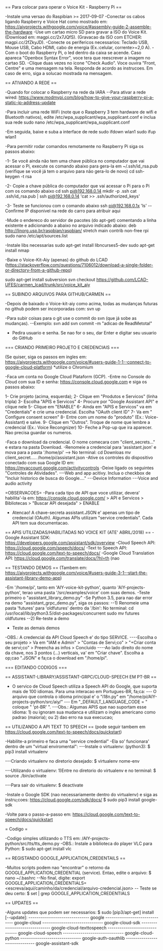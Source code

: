 == Para colocar para operar o Voice Kit - Raspberry Pi ==

-Instale uma versao do Raspibian >= 2017-09-07
-Conectar os cabos ligando Raspberry e Voice Hat como mostrado em: https://aiyprojects.withgoogle.com/voice/#assembly-guide-2-assemble-the-hardware
-Use um cartao micro SD para gravar a ISO do Voice Kit. (Download em: magpi.cc/2x7JQfS). (Gravacao da ISO com ETCHER: magpi.cc/2fZkyJD).
-Conecte os perifericos necessarios: Teclado USB, Mouse USB, Cabo HDMI, cabo de energia (Ex.:celular, corrente>=2,0 A).
-Com o boot do Raspberry Pi, o led dentro da caixa se acende. Caso apareca "Openbox Syntax Error", voce tera que reescrever a imagem no cartao SD.
-Clique duas vezes no icone "Check Audio". Voce ouvira "Front, Centre" e uma mensagem na tela. Responda de acordo as instrucoes. Em caso de erro, siga a solucao mostrada na mensagem.

== ATIVANDO A REDE ==

-Quando for colocar o Raspberry na rede da IARA
--Para ativar a rede wired: https://www.modmypi.com/blog/how-to-give-your-raspberry-pi-a-static-ip-address-update

-Para incluir uma rede WiFi (note que o Raspberry 3 tem hardware de wifi e Bluetooth nativos), edite /etc/wpa_supplicant/wpa_supplicant.conf e inclua sua rede sudo nano /etc/wpa_supplicant/wpa_supplicant.conf

-Em seguida, baixe e suba a interface de rede sudo ifdown wlan1 sudo ifup wlan1

-Para permitir rodar comandos remotamente no Raspberry Pi siga os passos abaixo:

-1- Se você ainda não tem uma chave pública no computador que vai acessar o Pi, execute os comando abaixo para gera-la em ~/.ssh/id_rsa.pub (verifique se você já tem o arquivo para não gera-lo de novo) cd ssh-keygen -t rsa

-2- Copie a chave pública do computador que vai acessar o Pi para o Pi com os comando abaixo cd ssh pi@192.168.0.14 mkdir -p .ssh cat .ssh/id_rsa.pub | ssh pi@192.168.0.14 'cat >> .ssh/authorized_keys'

-3- Teste se funcionou com o comando abaixo ssh pi@192.168.0.1x 'ls'
--Confirme IP disponivel na rede do carro para atribuir aqui

-Mude o endereco do servidor de pacotes (do apt-get) comentando a linha existente e adicionando a abaixo no arquivo indicado abaixo: deb http://linorg.usp.br/raspbian/raspbian/ stretch main contrib non-free rpi sudo nano /etc/apt/sources.list

-Instale libs necessarias sudo apt-get install libncurses5-dev sudo apt-get install nmap

-Baixe o Voice-Kit-Aiy (apenas) do github do LCAD (https://stackoverflow.com/questions/7106012/download-a-single-folder-or-directory-from-a-github-repo) 

  sudo apt-get install subversion
  svn checkout https://github.com/LCAD-UFES/carmen_lcad/trunk/src/voice_kit_aiy


== SUBINDO ARQUIVOS PARA GITHUB/CARMEN ==

-Depois de baixado o Voice-kit-aiy como acima, todas as mudanças futuras no github podem ser incorporadas com: svn up

-Para subir coisas para o git use o commit do svn (que já sobe as mudanças). 
--Exemplo: 
  svn add
  svn commit -m "adicao de ReadMetotal"

- Pedira usuario e senha. Se nao for o seu, dar Enter e digitar seu usuario do GitHub

=== CRIANDO PRIMEIRO PROJETO E CREDENCIAIS ===

(Se quiser, siga os passos em ingles em: https://aiyprojects.withgoogle.com/voice/#users-guide-1-1--connect-to-google-cloud-platform)
*utilize o Chromium

-Faca um conta no Google Cloud Plataform (GCP).
-Entre no Console do Cloud com sua ID e senha: https://console.cloud.google.com e siga os passos abaixo: 

1- Crie projeto (acima, esquerda); 
2- Clique em "Produtos e Servicos" (linha tripla) 
3- Escolha "APIS e Servicos" 
4- Procure por "Google Assistant API" e clique nele 
5- Clique em "ENABLE" 
6- Ainda em "APIS e Servicos" va em "Credentials" e crie uma credencial. Escolha "OAuth client ID" 
7- Va em " Configure consent screen" 
8- Entre com um nome do "produto" (Ex.: Voice-Assistant) e salve. 
9- Clique em "Outros". Troque de nome que lembre a credencial (Ex.: Voice Recongnizer) 
10- Feche a Pop-up que ira aparecer. Nao precisa guardar os numeros.

-Faca o download da credencial. O nome comecara com "client_secrets..." e estara na pasta Download.
-Renomeie a credencial para 'assistant.json' e mova para a pasta '/home/pi' --> No terminal: cd Downloas mv client_secret..... /home/pi/assistant.json
-Ative os controles do dispositivo conectado com sua Google ID em: https://myaccount.google.com/activitycontrols 
-Deixe ligado os seguintes "Controles de Atividades". 
---Web and app acitivy. Inclua o checkbox de "Incluir historico de busca do Google...." 
---Device Information
---Voice and audio activity

=OBSERVACOES=
-Para cada tipo de API que voce utilizar, devera' habilita'-la em: https://console.cloud.google.com/ > API e Servicos > Bibliotecas > "Buscar API desejada" > ENABLE
- Atencao! A chave-secreta assistant.JSON e' apenas um tipo de credencial (OAuth). Algumas APIs utilizam "service credentials". Cada API tem sua documentacao.


== APIS UTILIZADAS/HABILITADAS NO VOICE KIT (ATE' ABRIL/2018) == 
-Google Assistant SDK: https://developers.google.com/assistant/sdk/overview
-Cloud Speech API:  https://cloud.google.com/speech/docs/
-Text to Speech API: https://cloud.google.com/text-to-speech/docs/
-Google Cloud Translation API: https://cloud.google.com/translate/docs/?hl=th (nao


== TESTANDO DEMOS ==
(Tambem em: https://aiyprojects.withgoogle.com/voice/#users-guide-3-1--start-the-assistant-library-demo-app)

-Em '/home/pi', tanto em 'AIY-voice-kit-python', quanto 'AIY-projects-python', terao uma pasta '/src/examples/voice' com suas demos.
-Teste primeiro o "assistant_library_demo.py"
-Se Python 3.5, para nao dar error na demo "assistant_grpc_demo.py", siga os passos:
--1) Renomeie uma pasta 'futures' para 'oldfutures' dentro da '/bin': No terminal: cd /usr/local/lib/python3.5/dist-packages/concurrent sudo mv futures oldfutures 
--2) Re-teste a demo
- Teste as demais demos

-OBS.: A credencial da API Cloud Speech e' do tipo SERVICE. 
----Escolha o seu projeto > Va em "IAM e Admin" > "Contas de Servi;co" > "+Criar conta de servi;co" > Preencha as infos > Concluido
----Ao lado direito do nome da chave, nos 3 pontos (...) verticais, va' em "Criar chave". Escolha a op;cao ".JSON" e fa;ca o download em "/home/pi".


=== EDITANDO CODIGOS ===

== ASSISTANT-LIBRARY/ASSISTANT-GRPC/CLOUD-SPEECH EM PT-BR == 

- O servico de Cloud Speech utiliza a Speech API do Google, que suporta mais de 100 idiomas. Para uma interacao em Portugues-BR, fa;ca:
--- O arquivo que controla o idioma principal e' o "i18n.py" em "/home/pi/AIY-projects-python/src/aiy/"
--- Em "_DEFAULT_LANGUAGE_CODE = " coloque " 'pt-BR' ".
---Obs.: Algumas APIS que nao suportam esse idioma: 1) ou ignoram sua mudanca e utilizam o ingles americano como padrao (maioria); ou 2) dao erro na sua execucao;


== UTILIZANDO A API TEXT TO SPEECH == 
(pode seguir tambem em https://cloud.google.com/text-to-speech/docs/quickstart)

-Habilite-a primeiro e faca uma "service credential"
-Ela so' funcionara' dentro de um "virtual enviromental":
---Instale o virtualenv: (python3): 
	$ pip3 install virtualenv

---Criando virtualenv no diretorio desejado: 
	$ virtualenv nome-env

---Utilizando o virtualenv: 1)Entre no diretorio do virtualenv e no terminal: 
	$ source ./bin/activate

---Para sair do virtualenv: 
	$ deactivate

-Instale o Google SDK (nao necessariamente dentro do virtualenv) e siga as instru;coes: https://cloud.google.com/sdk/docs/
	$ sudo pip3 install google-sdk

-Volte para o passo-a-passo em: https://cloud.google.com/text-to-speech/docs/quickstart

= Codigo =

-Codigo simples utilizando o TTS em: /AIY-projects-python/src/tts/tts_demo.py
-OBS.: Instale a biblioteca do player VLC para Python:
	$ sudo apt-get install vlc


== REGISTANDO GOOGLE_APPLICATION_CREDENTAILS ==

-Muitos scripts podem nao "encontrar" o retorno da GOOGLE_APPLICATION_CREDENTIAL (service). Entao, edite o arquivo:
	$ nano ~/.bashrc
--No final, digite: export GOOGLE_APPLICATION_CREDENTIALS= <escreva/aqui/caminho/da/credencial/arquivo-credencial.json>
-- Teste se deu certo: 
	$ set | grep GOOGLE_APPLICATION_CREDENTIALS 

== UPDATES ==

-Alguns updates que podem ser necessarios:
	$ sudo [pip3/apt-get] install [--update]: 
------------------------------- google
------------------------------- google-cloud
------------------------------- google-cloud-sdk
------------------------------- google-cloud-texttospeech
------------------------------- google-cloud-speech
------------------------------- google-cloud-python
------------------------------- google-auth-oauthlib
------------------------------- google-assistant-sdk

